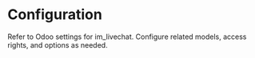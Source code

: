 # Configuration

Refer to Odoo settings for im_livechat. Configure related models, access rights, and options as needed.
